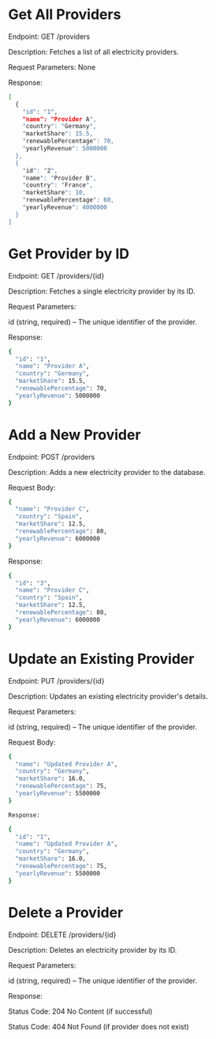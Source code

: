 # Get All Providers

Endpoint: GET /providers

Description: Fetches a list of all electricity providers.

Request Parameters: None

Response:

```bash
[
  {
    "id": "1",
    "name": "Provider A",
    "country": "Germany",
    "marketShare": 15.5,
    "renewablePercentage": 70,
    "yearlyRevenue": 5000000
  },
  {
    "id": "2",
    "name": "Provider B",
    "country": "France",
    "marketShare": 10,
    "renewablePercentage": 60,
    "yearlyRevenue": 4000000
  }
]
```

# Get Provider by ID

Endpoint: GET /providers/{id}

Description: Fetches a single electricity provider by its ID.

Request Parameters:

id (string, required) – The unique identifier of the provider.

Response:

```bash
{
  "id": "1",
  "name": "Provider A",
  "country": "Germany",
  "marketShare": 15.5,
  "renewablePercentage": 70,
  "yearlyRevenue": 5000000
}
```

# Add a New Provider

Endpoint: POST /providers

Description: Adds a new electricity provider to the database.

Request Body:

```bash
{
  "name": "Provider C",
  "country": "Spain",
  "marketShare": 12.5,
  "renewablePercentage": 80,
  "yearlyRevenue": 6000000
}
```

Response:

```bash
{
  "id": "3",
  "name": "Provider C",
  "country": "Spain",
  "marketShare": 12.5,
  "renewablePercentage": 80,
  "yearlyRevenue": 6000000
}
```

# Update an Existing Provider

Endpoint: PUT /providers/{id}

Description: Updates an existing electricity provider's details.

Request Parameters:

id (string, required) – The unique identifier of the provider.

Request Body:

```bash
{
  "name": "Updated Provider A",
  "country": "Germany",
  "marketShare": 16.0,
  "renewablePercentage": 75,
  "yearlyRevenue": 5500000
}

Response:

{
  "id": "1",
  "name": "Updated Provider A",
  "country": "Germany",
  "marketShare": 16.0,
  "renewablePercentage": 75,
  "yearlyRevenue": 5500000
}
```

# Delete a Provider

Endpoint: DELETE /providers/{id}

Description: Deletes an electricity provider by its ID.

Request Parameters:

id (string, required) – The unique identifier of the provider.

Response:

Status Code: 204 No Content (if successful)

Status Code: 404 Not Found (if provider does not exist)
